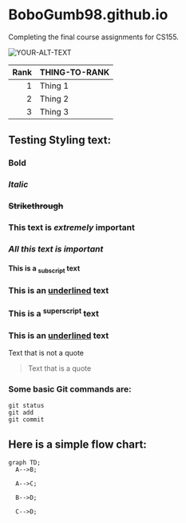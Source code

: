 # BoboGumb98.github.io

Completing the final course assignments for CS155.

<picture>
 <source media="(prefers-color-scheme: dark)" srcset="YOUR-DARKMODE-IMAGE">
 <source media="(prefers-color-scheme: light)" srcset="YOUR-LIGHTMODE-IMAGE">
 <img alt="YOUR-ALT-TEXT" src="YOUR-DEFAULT-IMAGE">
</picture>

| Rank | THING-TO-RANK |
|-----:|---------------|
|     1|   Thing 1     |
|     2|   Thing 2     |
|     3|   Thing 3     |


## Testing Styling text:
### **Bold**
### *Italic*
### ~~Strikethrough~~
### **This text is _extremely_ important**
### ***All this text is important***
#### This is a <sub>subscript</sub> text
### This is an <ins>underlined</ins> text
### This is a <sup>superscript</sup> text
### This is an <ins>underlined</ins> text

Text that is not a quote
> Text that is a quote

### Some basic Git commands are:
```
git status
git add
git commit
```

## Here is a simple flow chart:
```mermaid
graph TD;
  A-->B;

  A-->C;

  B-->D;

  C-->D;
```
